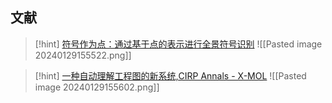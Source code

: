 ## 文献
>[!hint] [符号作为点：通过基于点的表示进行全景符号识别](https://www.x-mol.com/paperRedirect/1749553261887328256)
![[Pasted image 20240129155522.png]]

>[!hint] [一种自动理解工程图的新系统,CIRP Annals - X-MOL](https://www.x-mol.com/paper/1411490410390147072/t?adv)
![[Pasted image 20240129155602.png]]
